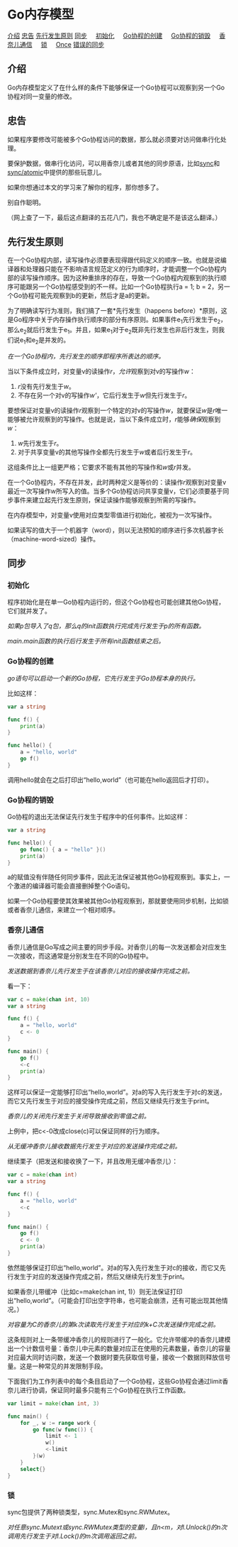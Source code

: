 # Go内存模型

[介绍](#介绍)
[忠告](#忠告)
[先行发生原则](#先行发生原则)
[同步](#同步)
&nbsp;&nbsp;&nbsp;&nbsp;[初始化](#初始化)
&nbsp;&nbsp;&nbsp;&nbsp;[Go协程的创建](#Go协程的创建)
&nbsp;&nbsp;&nbsp;&nbsp;[Go协程的销毁](#Go协程的销毁)
&nbsp;&nbsp;&nbsp;&nbsp;[香奈儿通信](#香奈儿通信)
&nbsp;&nbsp;&nbsp;&nbsp;[锁](#锁)
&nbsp;&nbsp;&nbsp;&nbsp;[Once](#Once)
[错误的同步](#错误的同步)

## 介绍

Go内存模型定义了在什么样的条件下能够保证一个Go协程可以观察到另一个Go协程对同一变量的修改。

## 忠告

如果程序要修改可能被多个Go协程访问的数据，那么就必须要对访问做串行化处理。

要保护数据，做串行化访问，可以用香奈儿或者其他的同步原语，比如[sync](#)和[sync/atomic](#sync/atomic)中提供的那些玩意儿。

如果你想通过本文的学习来了解你的程序，那你想多了。

别自作聪明。

（网上查了一下，最后这点翻译的五花八门，我也不确定是不是该这么翻译。）

## 先行发生原则

在一个Go协程内部，读写操作必须要表现得跟代码定义的顺序一致。也就是说编译器和处理器只能在不影响语言规范定义的行为顺序时，才能调整一个Go协程内部的读写操作顺序。因为这种重排序的存在，导致一个Go协程内观察到的执行顺序可能跟另一个Go协程感受到的不一样。比如一个Go协程执行a = 1; b = 2，另一个Go协程可能先观察到b的更新，然后才是a的更新。

为了明确读写行为准则，我们搞了一套*先行发生（happens before）*原则，这是Go程序中关于内存操作执行顺序的部分有序原则。如果事件e<sub>1</sub>先行发生于e<sub>2</sub>，那么e<sub>2</sub>就后行发生于e<sub>1</sub>。并且，如果e<sub>1</sub>对于e<sub>2</sub>既非先行发生也非后行发生，则我们说e<sub>1</sub>和e<sub>2</sub>是并发的。

*在一个Go协程内，先行发生的顺序即程序所表达的顺序。*

当以下条件成立时，对变量v的读操作*r*，*允许*观察到对v的写操作*w*：

1. *r*没有先行发生于*w*。
2. 不存在另一个对v的写操作*w'*，它后行发生于*w*但先行发生于*r*。

要想保证对变量v的读操作*r*观察到一个特定的对v的写操作*w*，就要保证*w*是*r*唯一能够被允许观察到的写操作。也就是说，当以下条件成立时，*r*能够*确保*观察到*w*：

1. *w*先行发生于*r*。
2. 对于共享变量v的其他写操作全都先行发生于*w*或者后行发生于*r*。

这组条件比上一组更严格；它要求不能有其他的写操作和*w*或*r*并发。

在一个Go协程内，不存在并发，此时两种定义是等价的：读操作*r*观察到对变量v最近一次写操作*w*所写入的值。当多个Go协程访问共享变量v，它们必须要基于同步事件来建立起先行发生原则，保证读操作能够观察到所需的写操作。

在内存模型中，对变量v使用对应类型零值进行初始化，被视为一次写操作。

如果读写的值大于一个机器字（word），则以无法预知的顺序进行多次机器字长（machine-word-sized）操作。

## 同步

### 初始化

程序初始化是在单一Go协程内运行的，但这个Go协程也可能创建其他Go协程，它们就并发了。

*如果p包导入了q包，那么q的init函数执行完成先行发生于p的所有函数。*

*main.main函数的执行后行发生于所有init函数结束之后。*

### Go协程的创建

*go语句可以启动一个新的Go协程，它先行发生于Go协程本身的执行。*

比如这样：

```go
var a string

func f() {
	print(a)
}

func hello() {
	a = "hello, world"
	go f()
}
```

调用hello就会在之后打印出“hello,world”（也可能在hello返回后才打印）。

### Go协程的销毁

Go协程的退出无法保证先行发生于程序中的任何事件。比如这样：

```go
var a string

func hello() {
	go func() { a = "hello" }()
	print(a)
}
```

a的赋值没有伴随任何同步事件，因此无法保证被其他Go协程观察到。事实上，一个激进的编译器可能会直接删掉整个Go语句。

如果一个Go协程要使其效果被其他Go协程观察到，那就要使用同步机制，比如锁或者香奈儿通信，来建立一个相对顺序。

### 香奈儿通信

香奈儿通信是Go写成之间主要的同步手段。对香奈儿的每一次发送都会对应发生一次接收，而这通常是分别发生在不同的Go协程中。

*发送数据到香奈儿先行发生于在该香奈儿对应的接收操作完成之前。*

看一下：

```go
var c = make(chan int, 10)
var a string

func f() {
	a = "hello, world"
	c <- 0
}

func main() {
	go f()
	<-c
	print(a)
}
```

这样可以保证一定能够打印出“hello,world”。对a的写入先行发生于对c的发送，而它又先行发生于对应的接受操作完成之前，然后又继续先行发生于print。

*香奈儿的关闭先行发生于关闭导致接收到零值之前。*

上例中，把c<-0改成close(c)可以保证同样的行为顺序。

*从无缓冲香奈儿接收数据先行发生于对应的发送操作完成之前。*

继续栗子（把发送和接收换了一下，并且改用无缓冲香奈儿）：

```go
var c = make(chan int)
var a string

func f() {
	a = "hello, world"
	<-c
}

func main() {
	go f()
	c <- 0
	print(a)
}
```

依然能够保证打印出“hello,world”。对a的写入先行发生于对c的接收，而它又先行发生于对应的发送操作完成之前，然后又继续先行发生于print。

如果香奈儿带缓冲（比如c=make(chan int, 1)）则无法保证打印出“hello,world”。（可能会打印出空字符串，也可能会崩溃，还有可能出现其他情况。）

*对容量为C的香奈儿的第k次读取先行发生于对应的k+C次发送操作完成之前。*

这条规则对上一条带缓冲香奈儿的规则进行了一般化。它允许带缓冲的香奈儿建模出一个计数信号量：香奈儿中元素的数量对应正在使用的元素数量，香奈儿的容量对应最大同时访问数，发送一个数据时要先获取信号量，接收一个数据则释放信号量。这是一种常见的并发限制手段。

下面我们为工作列表中的每个条目启动了一个Go协程，这些Go协程会通过limit香奈儿进行协调，保证同时最多只能有三个Go协程在执行工作函数。

```go
var limit = make(chan int, 3)

func main() {
	for _, w := range work {
		go func(w func()) {
			limit <- 1
			w()
			<-limit
		}(w)
	}
	select{}
}
```

### 锁

sync包提供了两种锁类型，sync.Mutex和sync.RWMutex。

*对任意sync.Mutext或sync.RWMutex类型的变量l，且n<m，对l.Unlock()的n次调用先行发生于对l.Lock()的m次调用返回之前。*